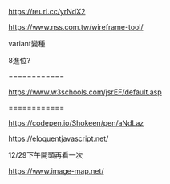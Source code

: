 https://reurl.cc/yrNdX2



https://www.nss.com.tw/wireframe-tool/



variant變種



8進位?

============

https://www.w3schools.com/jsrEF/default.asp

============

https://codepen.io/Shokeen/pen/aNdLaz



https://eloquentjavascript.net/



12/29下午開頭再看一次



https://www.image-map.net/

